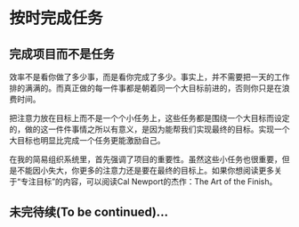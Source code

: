 按时完成任务
====================
## 完成项目而不是任务
效率不是看你做了多少事，而是看你完成了多少。事实上，并不需要把一天的工作排的满满的。而真正做的每一件事都是朝着同一个大目标前进的，否则你只是在浪费时间。

把注意力放在目标上而不是一个个小任务上，这些任务都是围绕一个大目标而设定的，做的这一件件事情之所以有意义，是因为能帮我们实现最终的目标。实现一个大目标也明显比完成一个任务更能激励自己。

在我的简易组织系统里，首先强调了项目的重要性。虽然这些小任务也很重要，但是不能因小失大，你更多的注意力还是要在最终的目标上。如果你想阅读更多关于“专注目标”的内容，可以阅读Cal Newport的杰作：The Art of the Finish。





## 未完待续(To be continued)...
